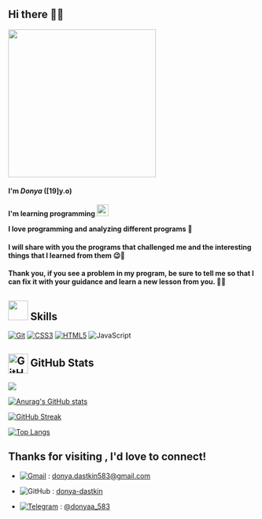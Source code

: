 ## Hi there 👋🏻

<img src="https://user-images.githubusercontent.com/74038190/236119160-976a0405-caa7-470c-9356-16d43402ea0a.gif" width="300">

#### **I'm *Donya* ([19]y.o)**

**I'm learning programming <img src="https://media.giphy.com/media/WUlplcMpOCEmTGBtBW/giphy.gif" width="24">**

**I love programming and analyzing different programs 🩷**

#### I will share with you the programs that challenged me and the interesting things that I learned from them 😉📲

#### Thank you, if you see a problem in my program, be sure to tell me so that I can fix it with your guidance and learn a new lesson from you. 🤗🩵

<h2> <img src="https://user-images.githubusercontent.com/74038190/212284087-bbe7e430-757e-4901-90bf-4cd2ce3e1852.gif" width="40"> Skills</h2>

[![Git](https://img.shields.io/badge/git-%23F05033.svg?style=for-the-badge&logo=git&logoColor=white)](https://git-scm.com/)
[![CSS3](https://img.shields.io/badge/css3-%231572B6.svg?style=for-the-badge&logo=css3&logoColor=white)](https://developer.mozilla.org/en-US/docs/Web/CSS)
[![HTML5](https://img.shields.io/badge/html5-%23E34F26.svg?style=for-the-badge&logo=html5&logoColor=white)](https://developer.mozilla.org/en-US/docs/Web/HTML)
![JavaScript](https://img.shields.io/badge/javascript-%23323330.svg?style=for-the-badge&logo=javascript&logoColor=%23F7DF1E)

<h2> <img width="40px" src="https://res.cloudinary.com/anuraghazra/image/upload/v1594908242/logo_ccswme.svg" align="center" alt="GitHub Readme Stats" />  GitHub Stats</h2>

![](https://komarev.com/ghpvc/?username=donya-dastkin&color=aeaeec&style=plastic)

[![Anurag's GitHub stats](https://github-readme-stats.vercel.app/api?username=donya-dastkin&show_icons=true&theme=radical)](https://github.com/donya-dastkin/github-readme-stats)

[![GitHub Streak](https://streak-stats.demolab.com/?user=donya-dastkin&theme=radical)](https://git.io/streak-stats)

[![Top Langs](https://github-readme-stats.vercel.app/api/top-langs/?username=donya-dastkin&layout=compact&theme=radical)](https://github.com/donya-dastkin/github-readme-stats)

## Thanks for visiting , I'd love to connect!

- [![Gmail](https://img.shields.io/badge/Gmail-D14836?style=for-the-badge&logo=gmail&logoColor=white)](donya.dastkin583@gmail.com) : donya.dastkin583@gmail.com

- ![GitHub](https://img.shields.io/badge/github-%23121011.svg?style=for-the-badge&logo=github&logoColor=white) : [donya-dastkin](https://github.com/donya-dastkin)

- [![Telegram](https://img.shields.io/badge/Telegram-2CA5E0?style=for-the-badge&logo=telegram&logoColor=white)](https://t.me/sam_sepioll) : [@donyaa_583](https://t.me/donyaa_583)
